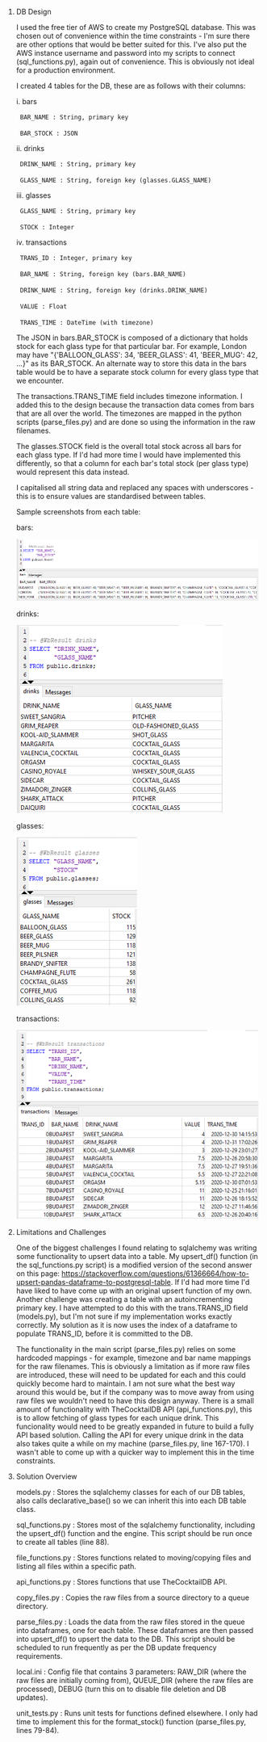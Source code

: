 1. DB Design

    I used the free tier of AWS to create my PostgreSQL database. This was chosen out of convenience within the time constraints - I'm sure there are other options that would be better suited for this. I've also put the AWS instance username and password into my scripts to connect (sql_functions.py), again out of convenience. This is obviously not ideal for a production environment.

    I created 4 tables for the DB, these are as follows with their columns:

    i. bars

        BAR_NAME : String, primary key

        BAR_STOCK : JSON

    ii. drinks

        DRINK_NAME : String, primary key

        GLASS_NAME : String, foreign key (glasses.GLASS_NAME)

    iii. glasses

        GLASS_NAME : String, primary key

        STOCK : Integer

    iv. transactions

        TRANS_ID : Integer, primary key

        BAR_NAME : String, foreign key (bars.BAR_NAME)

        DRINK_NAME : String, foreign key (drinks.DRINK_NAME)

        VALUE : Float

        TRANS_TIME : DateTime (with timezone)


    The JSON in bars.BAR_STOCK is composed of a dictionary that holds stock for each glass type for that particular bar. For example, London may have "{'BALLOON_GLASS': 34, 'BEER_GLASS': 41, 'BEER_MUG': 42, ...}" as its BAR_STOCK. An alternate way to store this data in the bars table would be to have a separate stock column for every glass type that we encounter.

    The transactions.TRANS_TIME field includes timezone information. I added this to the design because the transaction data comes from bars that are all over the world. The timezones are mapped in the python scripts (parse_files.py) and are done so using the information in the raw filenames.

    The glasses.STOCK field is the overall total stock across all bars for each glass type. If I'd had more time I would have implemented this differently, so that a column for each bar's total stock (per glass type) would represent this data instead.

    I capitalised all string data and replaced any spaces with underscores - this is to ensure values are standardised between tables.

    Sample screenshots from each table:

    bars:

    ![Alt text](image.png)

    drinks:

    ![Alt text](image-1.png)

    glasses:

    ![Alt text](image-2.png)

    transactions:

    ![Alt text](image-3.png)

2. Limitations and Challenges

    One of the biggest challenges I found relating to sqlalchemy was writing some functionality to upsert data into a table. My upsert_df() function (in the sql_functions.py script) is a modified version of the second answer on this page: https://stackoverflow.com/questions/61366664/how-to-upsert-pandas-dataframe-to-postgresql-table. If I'd had more time I'd have liked to have come up with an original upsert function of my own. Another challenge was creating a table with an autoincrementing primary key. I have attempted to do this with the trans.TRANS_ID field (models.py), but I'm not sure if my implementation works exactly correctly. My solution as it is now uses the index of a dataframe to populate TRANS_ID, before it is committed to the DB.

    The functionality in the main script (parse_files.py) relies on some hardcoded mappings - for example, timezone and bar name mappings for the raw filenames. This is obviously a limitation as if more raw files are introduced, these will need to be updated for each and this could quickly become hard to maintain. I am not sure what the best way around this would be, but if the company was to move away from using raw files we wouldn't need to have this design anyway. There is a small amount of functionality with TheCocktailDB API (api_functions.py), this is to allow fetching of glass types for each unique drink. This funcionality would need to be greatly expanded in future to build a fully API based solution. Calling the API for every unique drink in the data also takes quite a while on my machine (parse_files.py, line 167-170). I wasn't able to come up with a quicker way to implement this in the time constraints.

3. Solution Overview

    models.py : Stores the sqlalchemy classes for each of our DB tables, also calls declarative_base() so we can inherit this into each DB table class.

    sql_functions.py : Stores most of the sqlalchemy functionality, including the upsert_df() function and the engine. This script should be run once to create all tables (line 88).

    file_functions.py : Stores functions related to moving/copying files and listing all files within a specific path.

    api_functions.py : Stores functions that use TheCocktailDB API.

    copy_files.py : Copies the raw files from a source directory to a queue directory.

    parse_files.py : Loads the data from the raw files stored in the queue into dataframes, one for each table. These dataframes are then passed into upsert_df() to upsert the data to the DB. This script should be scheduled to run frequently as per the DB update frequency requirements.

    local.ini : Config file that contains 3 parameters: RAW_DIR (where the raw files are initially coming from), QUEUE_DIR (where the raw files are processed), DEBUG (turn this on to disable file deletion and DB updates).

    unit_tests.py : Runs unit tests for functions defined elsewhere. I only had time to implement this for the format_stock() function (parse_files.py, lines 79-84).
    